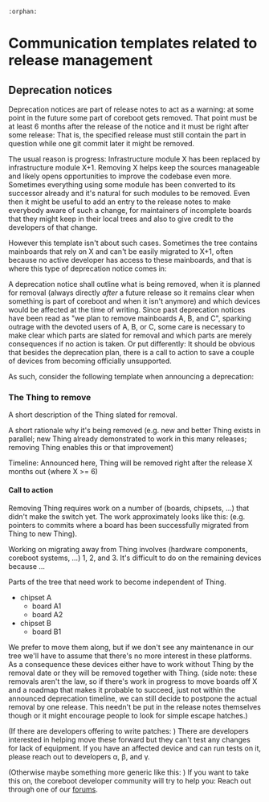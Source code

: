 ```eval_rst
:orphan:
```

# Communication templates related to release management

## Deprecation notices

Deprecation notices are part of release notes to act as a warning: at some
point in the future some part of coreboot gets removed. That point must be
at least 6 months after the release of the notice and it must be right after
some release: That is, the specified release must still contain the part in
question while one git commit later it might be removed.

The usual reason is progress: Infrastructure module X has been replaced by
infrastructure module X+1. Removing X helps keep the sources manageable
and likely opens opportunities to improve the codebase even more.
Sometimes everything using some module has been converted to its successor
already and it's natural for such modules to be removed. Even then it might
be useful to add an entry to the release notes to make everybody aware of
such a change, for maintainers of incomplete boards that they might keep in
their local trees and also to give credit to the developers of that change.

However this template isn't about such cases. Sometimes the tree contains
mainboards that rely on X and can't be easily migrated to X+1, often because
no active developer has access to these mainboards, and that is where this
type of deprecation notice comes in:

A deprecation notice shall outline what is being removed, when it is planned
for removal (always directly _after_ a future release so it remains clear when
something is part of coreboot and when it isn't anymore) and which devices
would be affected at the time of writing. Since past deprecation notices have
been read as "we plan to remove mainboards A, B, and C", sparking outrage
with the devoted users of A, B, or C, some care is necessary to make clear
which parts are slated for removal and which parts are merely consequences
if no action is taken. Or put differently: It should be obvious that besides
the deprecation plan, there is a call to action to save a couple of devices
from becoming officially unsupported.

As such, consider the following template when announcing a deprecation:

### The Thing to remove

A short description of the Thing slated for removal.

A short rationale why it's being removed (e.g. new and better Thing exists
in parallel; new Thing already demonstrated to work in this many releases;
removing Thing enables this or that improvement)

Timeline: Announced here, Thing will be removed right after the release X
months out (where X >= 6)

#### Call to action

Removing Thing requires work on a number of (boards, chipsets, …) that didn't
make the switch yet. The work approximately looks like this: (e.g. pointers to
commits where a board has been successfully migrated from Thing to new Thing).

Working on migrating away from Thing involves (hardware components, coreboot
systems, …) 1, 2, and 3. It's difficult to do on the remaining devices because
...

Parts of the tree that need work to become independent of Thing.
 - chipset A
   - board A1
   - board A2
 - chipset B
   - board B1

We prefer to move them along, but if we don't see any maintenance in our tree
we'll have to assume that there's no more interest in these platforms. As a
consequence these devices either have to work without Thing by the removal
date or they will be removed together with Thing. (side note: these removals
aren't the law, so if there's work in progress to move boards off X and a
roadmap that makes it probable to succeed, just not within the announced
deprecation timeline, we can still decide to postpone the actual removal by
one release. This needn't be put in the release notes themselves though or
it might encourage people to look for simple escape hatches.)

(If there are developers offering to write patches: )
There are developers interested in helping move these forward but they can't
test any changes for lack of equipment. If you have an affected device and
can run tests on it, please reach out to developers α, β, and γ.

(Otherwise maybe something more generic like this: )
If you want to take this on, the coreboot developer community will try to
help you: Reach out through one of our [forums](../community/forums.md).
